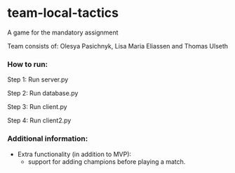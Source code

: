 # team-local-tactics
A game for the mandatory assignment

Team consists of:
Olesya Pasichnyk,
Lisa Maria Eliassen
and Thomas Ulseth 


### How to run:
Step 1: Run server.py 

Step 2: Run database.py

Step 3: Run client.py

Step 4: Run client2.py


### Additional information:
- Extra functionality (in addition to MVP):
  - support for adding champions before playing a match.